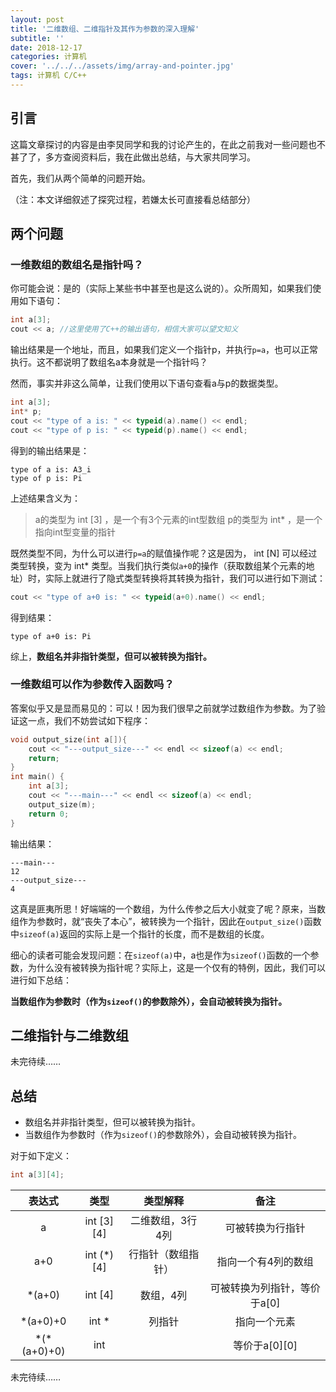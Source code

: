 ```yaml
---
layout: post
title: '二维数组、二维指针及其作为参数的深入理解'
subtitle: ''
date: 2018-12-17
categories: 计算机
cover: '../../../assets/img/array-and-pointer.jpg'
tags: 计算机 C/C++
---
```


## 引言

这篇文章探讨的内容是由李炅同学和我的讨论产生的，在此之前我对一些问题也不甚了了，多方查阅资料后，我在此做出总结，与大家共同学习。

首先，我们从两个简单的问题开始。

（注：本文详细叙述了探究过程，若嫌太长可直接看总结部分）

## 两个问题

### 一维数组的数组名是指针吗？

你可能会说：是的（实际上某些书中甚至也是这么说的）。众所周知，如果我们使用如下语句：

```cpp
int a[3];
cout << a; //这里使用了C++的输出语句，相信大家可以望文知义
```

输出结果是一个地址，而且，如果我们定义一个指针p，并执行`p=a`，也可以正常执行。这不都说明了数组名a本身就是一个指针吗？

然而，事实并非这么简单，让我们使用以下语句查看a与p的数据类型。

```cpp
int a[3];
int* p;
cout << "type of a is: " << typeid(a).name() << endl;
cout << "type of p is: " << typeid(p).name() << endl;
```

得到的输出结果是：

```
type of a is: A3_i
type of p is: Pi
```

上述结果含义为：

> a的类型为 int [3] ，是一个有3个元素的int型数组
p的类型为 int* ，是一个指向int型变量的指针

既然类型不同，为什么可以进行`p=a`的赋值操作呢？这是因为， int [N] 可以经过类型转换，变为 int* 类型。当我们执行类似`a+0`的操作（获取数组某个元素的地址）时，实际上就进行了隐式类型转换将其转换为指针，我们可以进行如下测试：

```cpp
cout << "type of a+0 is: " << typeid(a+0).name() << endl;
```

得到结果：

```
type of a+0 is: Pi
```

综上，**数组名并非指针类型，但可以被转换为指针。**

### 一维数组可以作为参数传入函数吗？

答案似乎又是显而易见的：可以！因为我们很早之前就学过数组作为参数。为了验证这一点，我们不妨尝试如下程序：

```cpp
void output_size(int a[]){
    cout << "---output_size---" << endl << sizeof(a) << endl;
    return;
}
int main() {
    int a[3];
    cout << "---main---" << endl << sizeof(a) << endl;
    output_size(m);
    return 0;
}
```

输出结果：

```
---main---
12
---output_size---
4
```

这真是匪夷所思！好端端的一个数组，为什么传参之后大小就变了呢？原来，当数组作为参数时，就“丧失了本心”，被转换为一个指针，因此在`output_size()`函数中`sizeof(a)`返回的实际上是一个指针的长度，而不是数组的长度。

细心的读者可能会发现问题：在`sizeof(a)`中，a也是作为`sizeof()`函数的一个参数，为什么没有被转换为指针呢？实际上，这是一个仅有的特例，因此，我们可以进行如下总结：

**当数组作为参数时（作为`sizeof()`的参数除外），会自动被转换为指针。**

## 二维指针与二维数组

未完待续……

## 总结

-   数组名并非指针类型，但可以被转换为指针。
-   当数组作为参数时（作为`sizeof()`的参数除外），会自动被转换为指针。

对于如下定义：

```cpp
int a[3][4];
```

| 表达式 | 类型 | 类型解释 | 备注 |
| :-: | :-: | :-: | :-: |
| a | int [3][4] | 二维数组，3行4列 | 可被转换为行指针 |
| a+0 | int (\*)[4] | 行指针（数组指针） | 指向一个有4列的数组 |
| \*(a+0) | int [4] | 数组，4列 | 可被转换为列指针，等价于a[0] |
| \*(a+0)+0 | int \* | 列指针 | 指向一个元素 |
| \*(\*(a+0)+0) | int |  | 等价于a[0][0] |

未完待续……